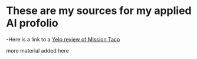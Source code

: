 # These are my sources for my applied AI profolio

-Here is a link to a [Yelp review of Mission Taco](https://www.yelp.com/biz/mission-taco-joint-delmar-loop-st-louis-2?hrid=DuCAbGOigNc0K0nhHmqpAQ)

more material added here

